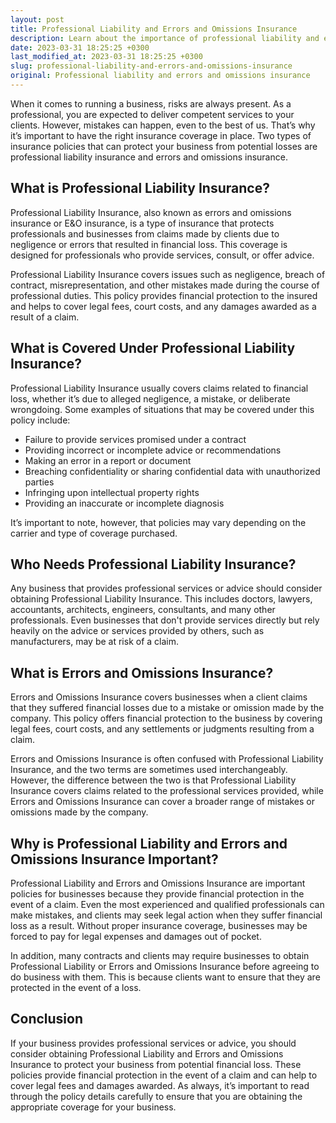 ```yaml
---
layout: post
title: Professional Liability and Errors and Omissions Insurance
description: Learn about the importance of professional liability and errors and omissions insurance in protecting your business in this informative article for a legal advice website.
date: 2023-03-31 18:25:25 +0300
last_modified_at: 2023-03-31 18:25:25 +0300
slug: professional-liability-and-errors-and-omissions-insurance
original: Professional liability and errors and omissions insurance
---
```

When it comes to running a business, risks are always present. As a professional, you are expected to deliver competent services to your clients. However, mistakes can happen, even to the best of us. That’s why it’s important to have the right insurance coverage in place. Two types of insurance policies that can protect your business from potential losses are professional liability insurance and errors and omissions insurance.

## What is Professional Liability Insurance?

Professional Liability Insurance, also known as errors and omissions insurance or E&O insurance, is a type of insurance that protects professionals and businesses from claims made by clients due to negligence or errors that resulted in financial loss. This coverage is designed for professionals who provide services, consult, or offer advice.

Professional Liability Insurance covers issues such as negligence, breach of contract, misrepresentation, and other mistakes made during the course of professional duties. This policy provides financial protection to the insured and helps to cover legal fees, court costs, and any damages awarded as a result of a claim.

## What is Covered Under Professional Liability Insurance?

Professional Liability Insurance usually covers claims related to financial loss, whether it’s due to alleged negligence, a mistake, or deliberate wrongdoing. Some examples of situations that may be covered under this policy include:

- Failure to provide services promised under a contract
- Providing incorrect or incomplete advice or recommendations
- Making an error in a report or document
- Breaching confidentiality or sharing confidential data with unauthorized parties
- Infringing upon intellectual property rights
- Providing an inaccurate or incomplete diagnosis

It’s important to note, however, that policies may vary depending on the carrier and type of coverage purchased.

## Who Needs Professional Liability Insurance?

Any business that provides professional services or advice should consider obtaining Professional Liability Insurance. This includes doctors, lawyers, accountants, architects, engineers, consultants, and many other professionals. Even businesses that don't provide services directly but rely heavily on the advice or services provided by others, such as manufacturers, may be at risk of a claim.

## What is Errors and Omissions Insurance?

Errors and Omissions Insurance covers businesses when a client claims that they suffered financial losses due to a mistake or omission made by the company. This policy offers financial protection to the business by covering legal fees, court costs, and any settlements or judgments resulting from a claim.

Errors and Omissions Insurance is often confused with Professional Liability Insurance, and the two terms are sometimes used interchangeably. However, the difference between the two is that Professional Liability Insurance covers claims related to the professional services provided, while Errors and Omissions Insurance can cover a broader range of mistakes or omissions made by the company.

## Why is Professional Liability and Errors and Omissions Insurance Important?

Professional Liability and Errors and Omissions Insurance are important policies for businesses because they provide financial protection in the event of a claim. Even the most experienced and qualified professionals can make mistakes, and clients may seek legal action when they suffer financial loss as a result. Without proper insurance coverage, businesses may be forced to pay for legal expenses and damages out of pocket.

In addition, many contracts and clients may require businesses to obtain Professional Liability or Errors and Omissions Insurance before agreeing to do business with them. This is because clients want to ensure that they are protected in the event of a loss.

## Conclusion

If your business provides professional services or advice, you should consider obtaining Professional Liability and Errors and Omissions Insurance to protect your business from potential financial loss. These policies provide financial protection in the event of a claim and can help to cover legal fees and damages awarded. As always, it’s important to read through the policy details carefully to ensure that you are obtaining the appropriate coverage for your business.